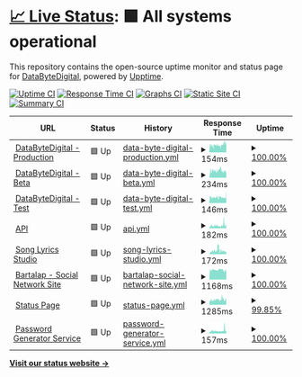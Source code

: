 # [📈 Live Status](https://status1.databytedigital.com): <!--live status--> **🟩 All systems operational**

This repository contains the open-source uptime monitor and status page for [DataByteDigital](https://databytedigital.com), powered by [Upptime](https://github.com/upptime/upptime).

[![Uptime CI](https://github.com/DataByteDigital/status.databytedigital.com/workflows/Uptime%20CI/badge.svg)](https://github.com/DataByteDigital/status.databytedigital.com/actions?query=workflow%3A%22Uptime+CI%22)
[![Response Time CI](https://github.com/DataByteDigital/status.databytedigital.com/workflows/Response%20Time%20CI/badge.svg)](https://github.com/DataByteDigital/status.databytedigital.com/actions?query=workflow%3A%22Response+Time+CI%22)
[![Graphs CI](https://github.com/DataByteDigital/status.databytedigital.com/workflows/Graphs%20CI/badge.svg)](https://github.com/DataByteDigital/status.databytedigital.com/actions?query=workflow%3A%22Graphs+CI%22)
[![Static Site CI](https://github.com/DataByteDigital/status.databytedigital.com/workflows/Static%20Site%20CI/badge.svg)](https://github.com/DataByteDigital/status.databytedigital.com/actions?query=workflow%3A%22Static+Site+CI%22)
[![Summary CI](https://github.com/DataByteDigital/status.databytedigital.com/workflows/Summary%20CI/badge.svg)](https://github.com/DataByteDigital/status.databytedigital.com/actions?query=workflow%3A%22Summary+CI%22)

<!--
With [Upptime](https://upptime.js.org), you can get your own unlimited and free uptime monitor and status page, powered entirely by a GitHub repository. We use [Issues](https://github.com/DataByteDigital/status.databytedigital.com/issues) as incident reports, [Actions](https://github.com/DataByteDigital/status.databytedigital.com/actions) as uptime monitors, and [Pages](https://status1.databytedigital.com) for the status page.
-->
<!--start: status pages-->
<!-- This summary is generated by Upptime (https://github.com/upptime/upptime) -->
<!-- Do not edit this manually, your changes will be overwritten -->
<!-- prettier-ignore -->
| URL | Status | History | Response Time | Uptime |
| --- | ------ | ------- | ------------- | ------ |
| <img alt="" src="https://icons.duckduckgo.com/ip3/databytedigital.com.ico" height="13"> [DataByteDigital - Production](https://databytedigital.com) | 🟩 Up | [data-byte-digital-production.yml](https://github.com/DataByteDigital/status.databytedigital.com/commits/HEAD/history/data-byte-digital-production.yml) | <details><summary><img alt="Response time graph" src="./graphs/data-byte-digital-production/response-time-week.png" height="20"> 154ms</summary><br><a href="https://DataByteDigital.github.io/status.databytedigital.com/history/data-byte-digital-production"><img alt="Response time 158" src="https://img.shields.io/endpoint?url=https%3A%2F%2Fraw.githubusercontent.com%2FDataByteDigital%2Fstatus.databytedigital.com%2FHEAD%2Fapi%2Fdata-byte-digital-production%2Fresponse-time.json"></a><br><a href="https://DataByteDigital.github.io/status.databytedigital.com/history/data-byte-digital-production"><img alt="24-hour response time 187" src="https://img.shields.io/endpoint?url=https%3A%2F%2Fraw.githubusercontent.com%2FDataByteDigital%2Fstatus.databytedigital.com%2FHEAD%2Fapi%2Fdata-byte-digital-production%2Fresponse-time-day.json"></a><br><a href="https://DataByteDigital.github.io/status.databytedigital.com/history/data-byte-digital-production"><img alt="7-day response time 154" src="https://img.shields.io/endpoint?url=https%3A%2F%2Fraw.githubusercontent.com%2FDataByteDigital%2Fstatus.databytedigital.com%2FHEAD%2Fapi%2Fdata-byte-digital-production%2Fresponse-time-week.json"></a><br><a href="https://DataByteDigital.github.io/status.databytedigital.com/history/data-byte-digital-production"><img alt="30-day response time 147" src="https://img.shields.io/endpoint?url=https%3A%2F%2Fraw.githubusercontent.com%2FDataByteDigital%2Fstatus.databytedigital.com%2FHEAD%2Fapi%2Fdata-byte-digital-production%2Fresponse-time-month.json"></a><br><a href="https://DataByteDigital.github.io/status.databytedigital.com/history/data-byte-digital-production"><img alt="1-year response time 158" src="https://img.shields.io/endpoint?url=https%3A%2F%2Fraw.githubusercontent.com%2FDataByteDigital%2Fstatus.databytedigital.com%2FHEAD%2Fapi%2Fdata-byte-digital-production%2Fresponse-time-year.json"></a></details> | <details><summary><a href="https://DataByteDigital.github.io/status.databytedigital.com/history/data-byte-digital-production">100.00%</a></summary><a href="https://DataByteDigital.github.io/status.databytedigital.com/history/data-byte-digital-production"><img alt="All-time uptime 100.00%" src="https://img.shields.io/endpoint?url=https%3A%2F%2Fraw.githubusercontent.com%2FDataByteDigital%2Fstatus.databytedigital.com%2FHEAD%2Fapi%2Fdata-byte-digital-production%2Fuptime.json"></a><br><a href="https://DataByteDigital.github.io/status.databytedigital.com/history/data-byte-digital-production"><img alt="24-hour uptime 100.00%" src="https://img.shields.io/endpoint?url=https%3A%2F%2Fraw.githubusercontent.com%2FDataByteDigital%2Fstatus.databytedigital.com%2FHEAD%2Fapi%2Fdata-byte-digital-production%2Fuptime-day.json"></a><br><a href="https://DataByteDigital.github.io/status.databytedigital.com/history/data-byte-digital-production"><img alt="7-day uptime 100.00%" src="https://img.shields.io/endpoint?url=https%3A%2F%2Fraw.githubusercontent.com%2FDataByteDigital%2Fstatus.databytedigital.com%2FHEAD%2Fapi%2Fdata-byte-digital-production%2Fuptime-week.json"></a><br><a href="https://DataByteDigital.github.io/status.databytedigital.com/history/data-byte-digital-production"><img alt="30-day uptime 100.00%" src="https://img.shields.io/endpoint?url=https%3A%2F%2Fraw.githubusercontent.com%2FDataByteDigital%2Fstatus.databytedigital.com%2FHEAD%2Fapi%2Fdata-byte-digital-production%2Fuptime-month.json"></a><br><a href="https://DataByteDigital.github.io/status.databytedigital.com/history/data-byte-digital-production"><img alt="1-year uptime 100.00%" src="https://img.shields.io/endpoint?url=https%3A%2F%2Fraw.githubusercontent.com%2FDataByteDigital%2Fstatus.databytedigital.com%2FHEAD%2Fapi%2Fdata-byte-digital-production%2Fuptime-year.json"></a></details>
| <img alt="" src="https://databytedigital.com/logo.png" height="13"> [DataByteDigital - Beta](https://beta.databytedigital.com) | 🟩 Up | [data-byte-digital-beta.yml](https://github.com/DataByteDigital/status.databytedigital.com/commits/HEAD/history/data-byte-digital-beta.yml) | <details><summary><img alt="Response time graph" src="./graphs/data-byte-digital-beta/response-time-week.png" height="20"> 234ms</summary><br><a href="https://DataByteDigital.github.io/status.databytedigital.com/history/data-byte-digital-beta"><img alt="Response time 256" src="https://img.shields.io/endpoint?url=https%3A%2F%2Fraw.githubusercontent.com%2FDataByteDigital%2Fstatus.databytedigital.com%2FHEAD%2Fapi%2Fdata-byte-digital-beta%2Fresponse-time.json"></a><br><a href="https://DataByteDigital.github.io/status.databytedigital.com/history/data-byte-digital-beta"><img alt="24-hour response time 216" src="https://img.shields.io/endpoint?url=https%3A%2F%2Fraw.githubusercontent.com%2FDataByteDigital%2Fstatus.databytedigital.com%2FHEAD%2Fapi%2Fdata-byte-digital-beta%2Fresponse-time-day.json"></a><br><a href="https://DataByteDigital.github.io/status.databytedigital.com/history/data-byte-digital-beta"><img alt="7-day response time 234" src="https://img.shields.io/endpoint?url=https%3A%2F%2Fraw.githubusercontent.com%2FDataByteDigital%2Fstatus.databytedigital.com%2FHEAD%2Fapi%2Fdata-byte-digital-beta%2Fresponse-time-week.json"></a><br><a href="https://DataByteDigital.github.io/status.databytedigital.com/history/data-byte-digital-beta"><img alt="30-day response time 246" src="https://img.shields.io/endpoint?url=https%3A%2F%2Fraw.githubusercontent.com%2FDataByteDigital%2Fstatus.databytedigital.com%2FHEAD%2Fapi%2Fdata-byte-digital-beta%2Fresponse-time-month.json"></a><br><a href="https://DataByteDigital.github.io/status.databytedigital.com/history/data-byte-digital-beta"><img alt="1-year response time 256" src="https://img.shields.io/endpoint?url=https%3A%2F%2Fraw.githubusercontent.com%2FDataByteDigital%2Fstatus.databytedigital.com%2FHEAD%2Fapi%2Fdata-byte-digital-beta%2Fresponse-time-year.json"></a></details> | <details><summary><a href="https://DataByteDigital.github.io/status.databytedigital.com/history/data-byte-digital-beta">100.00%</a></summary><a href="https://DataByteDigital.github.io/status.databytedigital.com/history/data-byte-digital-beta"><img alt="All-time uptime 100.00%" src="https://img.shields.io/endpoint?url=https%3A%2F%2Fraw.githubusercontent.com%2FDataByteDigital%2Fstatus.databytedigital.com%2FHEAD%2Fapi%2Fdata-byte-digital-beta%2Fuptime.json"></a><br><a href="https://DataByteDigital.github.io/status.databytedigital.com/history/data-byte-digital-beta"><img alt="24-hour uptime 100.00%" src="https://img.shields.io/endpoint?url=https%3A%2F%2Fraw.githubusercontent.com%2FDataByteDigital%2Fstatus.databytedigital.com%2FHEAD%2Fapi%2Fdata-byte-digital-beta%2Fuptime-day.json"></a><br><a href="https://DataByteDigital.github.io/status.databytedigital.com/history/data-byte-digital-beta"><img alt="7-day uptime 100.00%" src="https://img.shields.io/endpoint?url=https%3A%2F%2Fraw.githubusercontent.com%2FDataByteDigital%2Fstatus.databytedigital.com%2FHEAD%2Fapi%2Fdata-byte-digital-beta%2Fuptime-week.json"></a><br><a href="https://DataByteDigital.github.io/status.databytedigital.com/history/data-byte-digital-beta"><img alt="30-day uptime 100.00%" src="https://img.shields.io/endpoint?url=https%3A%2F%2Fraw.githubusercontent.com%2FDataByteDigital%2Fstatus.databytedigital.com%2FHEAD%2Fapi%2Fdata-byte-digital-beta%2Fuptime-month.json"></a><br><a href="https://DataByteDigital.github.io/status.databytedigital.com/history/data-byte-digital-beta"><img alt="1-year uptime 100.00%" src="https://img.shields.io/endpoint?url=https%3A%2F%2Fraw.githubusercontent.com%2FDataByteDigital%2Fstatus.databytedigital.com%2FHEAD%2Fapi%2Fdata-byte-digital-beta%2Fuptime-year.json"></a></details>
| <img alt="" src="https://databytedigital.com/logo.png" height="13"> [DataByteDigital - Test](https://test.databytedigital.com) | 🟩 Up | [data-byte-digital-test.yml](https://github.com/DataByteDigital/status.databytedigital.com/commits/HEAD/history/data-byte-digital-test.yml) | <details><summary><img alt="Response time graph" src="./graphs/data-byte-digital-test/response-time-week.png" height="20"> 146ms</summary><br><a href="https://DataByteDigital.github.io/status.databytedigital.com/history/data-byte-digital-test"><img alt="Response time 148" src="https://img.shields.io/endpoint?url=https%3A%2F%2Fraw.githubusercontent.com%2FDataByteDigital%2Fstatus.databytedigital.com%2FHEAD%2Fapi%2Fdata-byte-digital-test%2Fresponse-time.json"></a><br><a href="https://DataByteDigital.github.io/status.databytedigital.com/history/data-byte-digital-test"><img alt="24-hour response time 164" src="https://img.shields.io/endpoint?url=https%3A%2F%2Fraw.githubusercontent.com%2FDataByteDigital%2Fstatus.databytedigital.com%2FHEAD%2Fapi%2Fdata-byte-digital-test%2Fresponse-time-day.json"></a><br><a href="https://DataByteDigital.github.io/status.databytedigital.com/history/data-byte-digital-test"><img alt="7-day response time 146" src="https://img.shields.io/endpoint?url=https%3A%2F%2Fraw.githubusercontent.com%2FDataByteDigital%2Fstatus.databytedigital.com%2FHEAD%2Fapi%2Fdata-byte-digital-test%2Fresponse-time-week.json"></a><br><a href="https://DataByteDigital.github.io/status.databytedigital.com/history/data-byte-digital-test"><img alt="30-day response time 156" src="https://img.shields.io/endpoint?url=https%3A%2F%2Fraw.githubusercontent.com%2FDataByteDigital%2Fstatus.databytedigital.com%2FHEAD%2Fapi%2Fdata-byte-digital-test%2Fresponse-time-month.json"></a><br><a href="https://DataByteDigital.github.io/status.databytedigital.com/history/data-byte-digital-test"><img alt="1-year response time 148" src="https://img.shields.io/endpoint?url=https%3A%2F%2Fraw.githubusercontent.com%2FDataByteDigital%2Fstatus.databytedigital.com%2FHEAD%2Fapi%2Fdata-byte-digital-test%2Fresponse-time-year.json"></a></details> | <details><summary><a href="https://DataByteDigital.github.io/status.databytedigital.com/history/data-byte-digital-test">100.00%</a></summary><a href="https://DataByteDigital.github.io/status.databytedigital.com/history/data-byte-digital-test"><img alt="All-time uptime 100.00%" src="https://img.shields.io/endpoint?url=https%3A%2F%2Fraw.githubusercontent.com%2FDataByteDigital%2Fstatus.databytedigital.com%2FHEAD%2Fapi%2Fdata-byte-digital-test%2Fuptime.json"></a><br><a href="https://DataByteDigital.github.io/status.databytedigital.com/history/data-byte-digital-test"><img alt="24-hour uptime 100.00%" src="https://img.shields.io/endpoint?url=https%3A%2F%2Fraw.githubusercontent.com%2FDataByteDigital%2Fstatus.databytedigital.com%2FHEAD%2Fapi%2Fdata-byte-digital-test%2Fuptime-day.json"></a><br><a href="https://DataByteDigital.github.io/status.databytedigital.com/history/data-byte-digital-test"><img alt="7-day uptime 100.00%" src="https://img.shields.io/endpoint?url=https%3A%2F%2Fraw.githubusercontent.com%2FDataByteDigital%2Fstatus.databytedigital.com%2FHEAD%2Fapi%2Fdata-byte-digital-test%2Fuptime-week.json"></a><br><a href="https://DataByteDigital.github.io/status.databytedigital.com/history/data-byte-digital-test"><img alt="30-day uptime 100.00%" src="https://img.shields.io/endpoint?url=https%3A%2F%2Fraw.githubusercontent.com%2FDataByteDigital%2Fstatus.databytedigital.com%2FHEAD%2Fapi%2Fdata-byte-digital-test%2Fuptime-month.json"></a><br><a href="https://DataByteDigital.github.io/status.databytedigital.com/history/data-byte-digital-test"><img alt="1-year uptime 100.00%" src="https://img.shields.io/endpoint?url=https%3A%2F%2Fraw.githubusercontent.com%2FDataByteDigital%2Fstatus.databytedigital.com%2FHEAD%2Fapi%2Fdata-byte-digital-test%2Fuptime-year.json"></a></details>
| <img alt="" src="https://api.databytedigital.com/images/api.png" height="13"> [API](https://api.databytedigital.com) | 🟩 Up | [api.yml](https://github.com/DataByteDigital/status.databytedigital.com/commits/HEAD/history/api.yml) | <details><summary><img alt="Response time graph" src="./graphs/api/response-time-week.png" height="20"> 182ms</summary><br><a href="https://DataByteDigital.github.io/status.databytedigital.com/history/api"><img alt="Response time 176" src="https://img.shields.io/endpoint?url=https%3A%2F%2Fraw.githubusercontent.com%2FDataByteDigital%2Fstatus.databytedigital.com%2FHEAD%2Fapi%2Fapi%2Fresponse-time.json"></a><br><a href="https://DataByteDigital.github.io/status.databytedigital.com/history/api"><img alt="24-hour response time 170" src="https://img.shields.io/endpoint?url=https%3A%2F%2Fraw.githubusercontent.com%2FDataByteDigital%2Fstatus.databytedigital.com%2FHEAD%2Fapi%2Fapi%2Fresponse-time-day.json"></a><br><a href="https://DataByteDigital.github.io/status.databytedigital.com/history/api"><img alt="7-day response time 182" src="https://img.shields.io/endpoint?url=https%3A%2F%2Fraw.githubusercontent.com%2FDataByteDigital%2Fstatus.databytedigital.com%2FHEAD%2Fapi%2Fapi%2Fresponse-time-week.json"></a><br><a href="https://DataByteDigital.github.io/status.databytedigital.com/history/api"><img alt="30-day response time 171" src="https://img.shields.io/endpoint?url=https%3A%2F%2Fraw.githubusercontent.com%2FDataByteDigital%2Fstatus.databytedigital.com%2FHEAD%2Fapi%2Fapi%2Fresponse-time-month.json"></a><br><a href="https://DataByteDigital.github.io/status.databytedigital.com/history/api"><img alt="1-year response time 176" src="https://img.shields.io/endpoint?url=https%3A%2F%2Fraw.githubusercontent.com%2FDataByteDigital%2Fstatus.databytedigital.com%2FHEAD%2Fapi%2Fapi%2Fresponse-time-year.json"></a></details> | <details><summary><a href="https://DataByteDigital.github.io/status.databytedigital.com/history/api">100.00%</a></summary><a href="https://DataByteDigital.github.io/status.databytedigital.com/history/api"><img alt="All-time uptime 100.00%" src="https://img.shields.io/endpoint?url=https%3A%2F%2Fraw.githubusercontent.com%2FDataByteDigital%2Fstatus.databytedigital.com%2FHEAD%2Fapi%2Fapi%2Fuptime.json"></a><br><a href="https://DataByteDigital.github.io/status.databytedigital.com/history/api"><img alt="24-hour uptime 100.00%" src="https://img.shields.io/endpoint?url=https%3A%2F%2Fraw.githubusercontent.com%2FDataByteDigital%2Fstatus.databytedigital.com%2FHEAD%2Fapi%2Fapi%2Fuptime-day.json"></a><br><a href="https://DataByteDigital.github.io/status.databytedigital.com/history/api"><img alt="7-day uptime 100.00%" src="https://img.shields.io/endpoint?url=https%3A%2F%2Fraw.githubusercontent.com%2FDataByteDigital%2Fstatus.databytedigital.com%2FHEAD%2Fapi%2Fapi%2Fuptime-week.json"></a><br><a href="https://DataByteDigital.github.io/status.databytedigital.com/history/api"><img alt="30-day uptime 100.00%" src="https://img.shields.io/endpoint?url=https%3A%2F%2Fraw.githubusercontent.com%2FDataByteDigital%2Fstatus.databytedigital.com%2FHEAD%2Fapi%2Fapi%2Fuptime-month.json"></a><br><a href="https://DataByteDigital.github.io/status.databytedigital.com/history/api"><img alt="1-year uptime 100.00%" src="https://img.shields.io/endpoint?url=https%3A%2F%2Fraw.githubusercontent.com%2FDataByteDigital%2Fstatus.databytedigital.com%2FHEAD%2Fapi%2Fapi%2Fuptime-year.json"></a></details>
| <img alt="" src="https://icons.duckduckgo.com/ip3/songlyrics.databytedigital.com.ico" height="13"> [Song Lyrics Studio](https://songlyrics.databytedigital.com) | 🟩 Up | [song-lyrics-studio.yml](https://github.com/DataByteDigital/status.databytedigital.com/commits/HEAD/history/song-lyrics-studio.yml) | <details><summary><img alt="Response time graph" src="./graphs/song-lyrics-studio/response-time-week.png" height="20"> 172ms</summary><br><a href="https://DataByteDigital.github.io/status.databytedigital.com/history/song-lyrics-studio"><img alt="Response time 175" src="https://img.shields.io/endpoint?url=https%3A%2F%2Fraw.githubusercontent.com%2FDataByteDigital%2Fstatus.databytedigital.com%2FHEAD%2Fapi%2Fsong-lyrics-studio%2Fresponse-time.json"></a><br><a href="https://DataByteDigital.github.io/status.databytedigital.com/history/song-lyrics-studio"><img alt="24-hour response time 129" src="https://img.shields.io/endpoint?url=https%3A%2F%2Fraw.githubusercontent.com%2FDataByteDigital%2Fstatus.databytedigital.com%2FHEAD%2Fapi%2Fsong-lyrics-studio%2Fresponse-time-day.json"></a><br><a href="https://DataByteDigital.github.io/status.databytedigital.com/history/song-lyrics-studio"><img alt="7-day response time 172" src="https://img.shields.io/endpoint?url=https%3A%2F%2Fraw.githubusercontent.com%2FDataByteDigital%2Fstatus.databytedigital.com%2FHEAD%2Fapi%2Fsong-lyrics-studio%2Fresponse-time-week.json"></a><br><a href="https://DataByteDigital.github.io/status.databytedigital.com/history/song-lyrics-studio"><img alt="30-day response time 153" src="https://img.shields.io/endpoint?url=https%3A%2F%2Fraw.githubusercontent.com%2FDataByteDigital%2Fstatus.databytedigital.com%2FHEAD%2Fapi%2Fsong-lyrics-studio%2Fresponse-time-month.json"></a><br><a href="https://DataByteDigital.github.io/status.databytedigital.com/history/song-lyrics-studio"><img alt="1-year response time 175" src="https://img.shields.io/endpoint?url=https%3A%2F%2Fraw.githubusercontent.com%2FDataByteDigital%2Fstatus.databytedigital.com%2FHEAD%2Fapi%2Fsong-lyrics-studio%2Fresponse-time-year.json"></a></details> | <details><summary><a href="https://DataByteDigital.github.io/status.databytedigital.com/history/song-lyrics-studio">100.00%</a></summary><a href="https://DataByteDigital.github.io/status.databytedigital.com/history/song-lyrics-studio"><img alt="All-time uptime 100.00%" src="https://img.shields.io/endpoint?url=https%3A%2F%2Fraw.githubusercontent.com%2FDataByteDigital%2Fstatus.databytedigital.com%2FHEAD%2Fapi%2Fsong-lyrics-studio%2Fuptime.json"></a><br><a href="https://DataByteDigital.github.io/status.databytedigital.com/history/song-lyrics-studio"><img alt="24-hour uptime 100.00%" src="https://img.shields.io/endpoint?url=https%3A%2F%2Fraw.githubusercontent.com%2FDataByteDigital%2Fstatus.databytedigital.com%2FHEAD%2Fapi%2Fsong-lyrics-studio%2Fuptime-day.json"></a><br><a href="https://DataByteDigital.github.io/status.databytedigital.com/history/song-lyrics-studio"><img alt="7-day uptime 100.00%" src="https://img.shields.io/endpoint?url=https%3A%2F%2Fraw.githubusercontent.com%2FDataByteDigital%2Fstatus.databytedigital.com%2FHEAD%2Fapi%2Fsong-lyrics-studio%2Fuptime-week.json"></a><br><a href="https://DataByteDigital.github.io/status.databytedigital.com/history/song-lyrics-studio"><img alt="30-day uptime 100.00%" src="https://img.shields.io/endpoint?url=https%3A%2F%2Fraw.githubusercontent.com%2FDataByteDigital%2Fstatus.databytedigital.com%2FHEAD%2Fapi%2Fsong-lyrics-studio%2Fuptime-month.json"></a><br><a href="https://DataByteDigital.github.io/status.databytedigital.com/history/song-lyrics-studio"><img alt="1-year uptime 100.00%" src="https://img.shields.io/endpoint?url=https%3A%2F%2Fraw.githubusercontent.com%2FDataByteDigital%2Fstatus.databytedigital.com%2FHEAD%2Fapi%2Fsong-lyrics-studio%2Fuptime-year.json"></a></details>
| <img alt="" src="https://icons.duckduckgo.com/ip3/bartalap.databytedigital.com.ico" height="13"> [Bartalap - Social Network Site](https://bartalap.databytedigital.com) | 🟩 Up | [bartalap-social-network-site.yml](https://github.com/DataByteDigital/status.databytedigital.com/commits/HEAD/history/bartalap-social-network-site.yml) | <details><summary><img alt="Response time graph" src="./graphs/bartalap-social-network-site/response-time-week.png" height="20"> 1168ms</summary><br><a href="https://DataByteDigital.github.io/status.databytedigital.com/history/bartalap-social-network-site"><img alt="Response time 1184" src="https://img.shields.io/endpoint?url=https%3A%2F%2Fraw.githubusercontent.com%2FDataByteDigital%2Fstatus.databytedigital.com%2FHEAD%2Fapi%2Fbartalap-social-network-site%2Fresponse-time.json"></a><br><a href="https://DataByteDigital.github.io/status.databytedigital.com/history/bartalap-social-network-site"><img alt="24-hour response time 1095" src="https://img.shields.io/endpoint?url=https%3A%2F%2Fraw.githubusercontent.com%2FDataByteDigital%2Fstatus.databytedigital.com%2FHEAD%2Fapi%2Fbartalap-social-network-site%2Fresponse-time-day.json"></a><br><a href="https://DataByteDigital.github.io/status.databytedigital.com/history/bartalap-social-network-site"><img alt="7-day response time 1168" src="https://img.shields.io/endpoint?url=https%3A%2F%2Fraw.githubusercontent.com%2FDataByteDigital%2Fstatus.databytedigital.com%2FHEAD%2Fapi%2Fbartalap-social-network-site%2Fresponse-time-week.json"></a><br><a href="https://DataByteDigital.github.io/status.databytedigital.com/history/bartalap-social-network-site"><img alt="30-day response time 1183" src="https://img.shields.io/endpoint?url=https%3A%2F%2Fraw.githubusercontent.com%2FDataByteDigital%2Fstatus.databytedigital.com%2FHEAD%2Fapi%2Fbartalap-social-network-site%2Fresponse-time-month.json"></a><br><a href="https://DataByteDigital.github.io/status.databytedigital.com/history/bartalap-social-network-site"><img alt="1-year response time 1184" src="https://img.shields.io/endpoint?url=https%3A%2F%2Fraw.githubusercontent.com%2FDataByteDigital%2Fstatus.databytedigital.com%2FHEAD%2Fapi%2Fbartalap-social-network-site%2Fresponse-time-year.json"></a></details> | <details><summary><a href="https://DataByteDigital.github.io/status.databytedigital.com/history/bartalap-social-network-site">100.00%</a></summary><a href="https://DataByteDigital.github.io/status.databytedigital.com/history/bartalap-social-network-site"><img alt="All-time uptime 100.00%" src="https://img.shields.io/endpoint?url=https%3A%2F%2Fraw.githubusercontent.com%2FDataByteDigital%2Fstatus.databytedigital.com%2FHEAD%2Fapi%2Fbartalap-social-network-site%2Fuptime.json"></a><br><a href="https://DataByteDigital.github.io/status.databytedigital.com/history/bartalap-social-network-site"><img alt="24-hour uptime 100.00%" src="https://img.shields.io/endpoint?url=https%3A%2F%2Fraw.githubusercontent.com%2FDataByteDigital%2Fstatus.databytedigital.com%2FHEAD%2Fapi%2Fbartalap-social-network-site%2Fuptime-day.json"></a><br><a href="https://DataByteDigital.github.io/status.databytedigital.com/history/bartalap-social-network-site"><img alt="7-day uptime 100.00%" src="https://img.shields.io/endpoint?url=https%3A%2F%2Fraw.githubusercontent.com%2FDataByteDigital%2Fstatus.databytedigital.com%2FHEAD%2Fapi%2Fbartalap-social-network-site%2Fuptime-week.json"></a><br><a href="https://DataByteDigital.github.io/status.databytedigital.com/history/bartalap-social-network-site"><img alt="30-day uptime 100.00%" src="https://img.shields.io/endpoint?url=https%3A%2F%2Fraw.githubusercontent.com%2FDataByteDigital%2Fstatus.databytedigital.com%2FHEAD%2Fapi%2Fbartalap-social-network-site%2Fuptime-month.json"></a><br><a href="https://DataByteDigital.github.io/status.databytedigital.com/history/bartalap-social-network-site"><img alt="1-year uptime 100.00%" src="https://img.shields.io/endpoint?url=https%3A%2F%2Fraw.githubusercontent.com%2FDataByteDigital%2Fstatus.databytedigital.com%2FHEAD%2Fapi%2Fbartalap-social-network-site%2Fuptime-year.json"></a></details>
| <img alt="" src="https://databytedigital.com/logo.png" height="13"> [Status Page](https://status.databytedigital.com) | 🟩 Up | [status-page.yml](https://github.com/DataByteDigital/status.databytedigital.com/commits/HEAD/history/status-page.yml) | <details><summary><img alt="Response time graph" src="./graphs/status-page/response-time-week.png" height="20"> 1285ms</summary><br><a href="https://DataByteDigital.github.io/status.databytedigital.com/history/status-page"><img alt="Response time 409" src="https://img.shields.io/endpoint?url=https%3A%2F%2Fraw.githubusercontent.com%2FDataByteDigital%2Fstatus.databytedigital.com%2FHEAD%2Fapi%2Fstatus-page%2Fresponse-time.json"></a><br><a href="https://DataByteDigital.github.io/status.databytedigital.com/history/status-page"><img alt="24-hour response time 1231" src="https://img.shields.io/endpoint?url=https%3A%2F%2Fraw.githubusercontent.com%2FDataByteDigital%2Fstatus.databytedigital.com%2FHEAD%2Fapi%2Fstatus-page%2Fresponse-time-day.json"></a><br><a href="https://DataByteDigital.github.io/status.databytedigital.com/history/status-page"><img alt="7-day response time 1285" src="https://img.shields.io/endpoint?url=https%3A%2F%2Fraw.githubusercontent.com%2FDataByteDigital%2Fstatus.databytedigital.com%2FHEAD%2Fapi%2Fstatus-page%2Fresponse-time-week.json"></a><br><a href="https://DataByteDigital.github.io/status.databytedigital.com/history/status-page"><img alt="30-day response time 1137" src="https://img.shields.io/endpoint?url=https%3A%2F%2Fraw.githubusercontent.com%2FDataByteDigital%2Fstatus.databytedigital.com%2FHEAD%2Fapi%2Fstatus-page%2Fresponse-time-month.json"></a><br><a href="https://DataByteDigital.github.io/status.databytedigital.com/history/status-page"><img alt="1-year response time 409" src="https://img.shields.io/endpoint?url=https%3A%2F%2Fraw.githubusercontent.com%2FDataByteDigital%2Fstatus.databytedigital.com%2FHEAD%2Fapi%2Fstatus-page%2Fresponse-time-year.json"></a></details> | <details><summary><a href="https://DataByteDigital.github.io/status.databytedigital.com/history/status-page">99.85%</a></summary><a href="https://DataByteDigital.github.io/status.databytedigital.com/history/status-page"><img alt="All-time uptime 99.99%" src="https://img.shields.io/endpoint?url=https%3A%2F%2Fraw.githubusercontent.com%2FDataByteDigital%2Fstatus.databytedigital.com%2FHEAD%2Fapi%2Fstatus-page%2Fuptime.json"></a><br><a href="https://DataByteDigital.github.io/status.databytedigital.com/history/status-page"><img alt="24-hour uptime 100.00%" src="https://img.shields.io/endpoint?url=https%3A%2F%2Fraw.githubusercontent.com%2FDataByteDigital%2Fstatus.databytedigital.com%2FHEAD%2Fapi%2Fstatus-page%2Fuptime-day.json"></a><br><a href="https://DataByteDigital.github.io/status.databytedigital.com/history/status-page"><img alt="7-day uptime 99.85%" src="https://img.shields.io/endpoint?url=https%3A%2F%2Fraw.githubusercontent.com%2FDataByteDigital%2Fstatus.databytedigital.com%2FHEAD%2Fapi%2Fstatus-page%2Fuptime-week.json"></a><br><a href="https://DataByteDigital.github.io/status.databytedigital.com/history/status-page"><img alt="30-day uptime 99.96%" src="https://img.shields.io/endpoint?url=https%3A%2F%2Fraw.githubusercontent.com%2FDataByteDigital%2Fstatus.databytedigital.com%2FHEAD%2Fapi%2Fstatus-page%2Fuptime-month.json"></a><br><a href="https://DataByteDigital.github.io/status.databytedigital.com/history/status-page"><img alt="1-year uptime 99.99%" src="https://img.shields.io/endpoint?url=https%3A%2F%2Fraw.githubusercontent.com%2FDataByteDigital%2Fstatus.databytedigital.com%2FHEAD%2Fapi%2Fstatus-page%2Fuptime-year.json"></a></details>
| <img alt="" src="https://icons.duckduckgo.com/ip3/passwordgenerator.databytedigital.com.ico" height="13"> [Password Generator Service](https://passwordgenerator.databytedigital.com) | 🟩 Up | [password-generator-service.yml](https://github.com/DataByteDigital/status.databytedigital.com/commits/HEAD/history/password-generator-service.yml) | <details><summary><img alt="Response time graph" src="./graphs/password-generator-service/response-time-week.png" height="20"> 157ms</summary><br><a href="https://DataByteDigital.github.io/status.databytedigital.com/history/password-generator-service"><img alt="Response time 197" src="https://img.shields.io/endpoint?url=https%3A%2F%2Fraw.githubusercontent.com%2FDataByteDigital%2Fstatus.databytedigital.com%2FHEAD%2Fapi%2Fpassword-generator-service%2Fresponse-time.json"></a><br><a href="https://DataByteDigital.github.io/status.databytedigital.com/history/password-generator-service"><img alt="24-hour response time 278" src="https://img.shields.io/endpoint?url=https%3A%2F%2Fraw.githubusercontent.com%2FDataByteDigital%2Fstatus.databytedigital.com%2FHEAD%2Fapi%2Fpassword-generator-service%2Fresponse-time-day.json"></a><br><a href="https://DataByteDigital.github.io/status.databytedigital.com/history/password-generator-service"><img alt="7-day response time 157" src="https://img.shields.io/endpoint?url=https%3A%2F%2Fraw.githubusercontent.com%2FDataByteDigital%2Fstatus.databytedigital.com%2FHEAD%2Fapi%2Fpassword-generator-service%2Fresponse-time-week.json"></a><br><a href="https://DataByteDigital.github.io/status.databytedigital.com/history/password-generator-service"><img alt="30-day response time 181" src="https://img.shields.io/endpoint?url=https%3A%2F%2Fraw.githubusercontent.com%2FDataByteDigital%2Fstatus.databytedigital.com%2FHEAD%2Fapi%2Fpassword-generator-service%2Fresponse-time-month.json"></a><br><a href="https://DataByteDigital.github.io/status.databytedigital.com/history/password-generator-service"><img alt="1-year response time 197" src="https://img.shields.io/endpoint?url=https%3A%2F%2Fraw.githubusercontent.com%2FDataByteDigital%2Fstatus.databytedigital.com%2FHEAD%2Fapi%2Fpassword-generator-service%2Fresponse-time-year.json"></a></details> | <details><summary><a href="https://DataByteDigital.github.io/status.databytedigital.com/history/password-generator-service">100.00%</a></summary><a href="https://DataByteDigital.github.io/status.databytedigital.com/history/password-generator-service"><img alt="All-time uptime 100.00%" src="https://img.shields.io/endpoint?url=https%3A%2F%2Fraw.githubusercontent.com%2FDataByteDigital%2Fstatus.databytedigital.com%2FHEAD%2Fapi%2Fpassword-generator-service%2Fuptime.json"></a><br><a href="https://DataByteDigital.github.io/status.databytedigital.com/history/password-generator-service"><img alt="24-hour uptime 100.00%" src="https://img.shields.io/endpoint?url=https%3A%2F%2Fraw.githubusercontent.com%2FDataByteDigital%2Fstatus.databytedigital.com%2FHEAD%2Fapi%2Fpassword-generator-service%2Fuptime-day.json"></a><br><a href="https://DataByteDigital.github.io/status.databytedigital.com/history/password-generator-service"><img alt="7-day uptime 100.00%" src="https://img.shields.io/endpoint?url=https%3A%2F%2Fraw.githubusercontent.com%2FDataByteDigital%2Fstatus.databytedigital.com%2FHEAD%2Fapi%2Fpassword-generator-service%2Fuptime-week.json"></a><br><a href="https://DataByteDigital.github.io/status.databytedigital.com/history/password-generator-service"><img alt="30-day uptime 100.00%" src="https://img.shields.io/endpoint?url=https%3A%2F%2Fraw.githubusercontent.com%2FDataByteDigital%2Fstatus.databytedigital.com%2FHEAD%2Fapi%2Fpassword-generator-service%2Fuptime-month.json"></a><br><a href="https://DataByteDigital.github.io/status.databytedigital.com/history/password-generator-service"><img alt="1-year uptime 100.00%" src="https://img.shields.io/endpoint?url=https%3A%2F%2Fraw.githubusercontent.com%2FDataByteDigital%2Fstatus.databytedigital.com%2FHEAD%2Fapi%2Fpassword-generator-service%2Fuptime-year.json"></a></details>

<!--end: status pages-->

[**Visit our status website →**](https://status.databytedigital.com)

<!--
## 📄 License

- Powered by: [Upptime](https://github.com/upptime/upptime)
- Code: [MIT](./LICENSE) © [DataByteDigital](https://databytedigital.com)
- Data in the `./history` directory: [Open Database License](https://opendatacommons.org/licenses/odbl/1-0/)
-->
